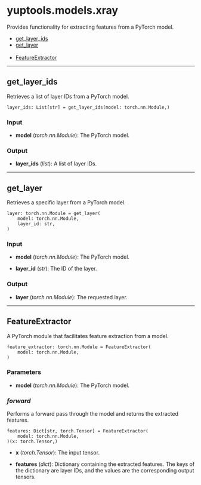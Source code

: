# yuptools.models.xray

Provides functionality for extracting features from a PyTorch model.


- [get_layer_ids](#get_layer_ids)
- [get_layer](#get_layer)
</br></br>
- [FeatureExtractor](#FeatureExtractor)


---


## get_layer_ids

Retrieves a list of layer IDs from a PyTorch model.

```
layer_ids: List[str] = get_layer_ids(model: torch.nn.Module,)
```

### Input

- **model** (*torch.nn.Module*):
The PyTorch model.

### Output

- **layer_ids** (*list*):
A list of layer IDs.


---


## get_layer

Retrieves a specific layer from a PyTorch model.

```
layer: torch.nn.Module = get_layer(
    model: torch.nn.Module,
    layer_id: str,
)
```

### Input

- **model** (*torch.nn.Module*):
The PyTorch model.

- **layer_id** (*str*):
The ID of the layer.

### Output

- **layer** (*torch.nn.Module*):
The requested layer.


---


## FeatureExtractor

A PyTorch module that facilitates feature extraction from a model.

```
feature_extractor: torch.nn.Module = FeatureExtractor(
    model: torch.nn.Module,
)
```

### Parameters

- **model** (*torch.nn.Module*):
The PyTorch model.

### *forward*

Performs a forward pass through the model and returns the extracted features.

```
features: Dict[str, torch.Tensor] = FeatureExtractor(
    model: torch.nn.Module,
)(x: torch.Tensor,)
```

- **x** (*torch.Tensor*):
The input tensor.

- **features** (*dict*):
Dictionary containing the extracted features.
The keys of the dictionary are layer IDs, and the values are the corresponding output tensors.
